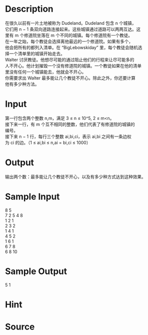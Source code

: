 
# Description

<div class="content"><div>在很久以前有一片土地被称为 Dudeland。Dudeland 包含 n 个城镇，</div>
<div>它们用 n − 1 条双向道路连接起来。这些城镇通过道路可以两两互达。这</div>
<div>里有 m 个修道院坐落在 m 个不同的城镇。每个修道院有一个教徒。</div>
<div>在一年之始，每个教徒会选择离他最远的一个修道院。如果有多个，</div>
<div>他会把所有的都列入清单。在 “BigLebowskiday” 里，每个教徒会随机选</div>
<div>择一个清单里的城镇开始走去。</div>
<div>Walter 讨厌教徒。他想尽可能的通过阻止他们的行程来让尽可能多的</div>
<div>人不开心。他计划摧毁一个没有修道院的城镇。一个教徒如果在他的清单</div>
<div>里没有任何一个城镇能去，他就会不开心。</div>
<div>你需要求出 Walter 最多能让几个教徒不开心。除此之外，你还要计算</div>
<div>他有多少种方法。</div>
<div></div>
<p></p></div>

# Input

<div class="content"><div>第一行包含两个整数 n,m，满足 3 ≤ n ≤ 10^5, 2 ≤ m&lt;n。</div>
<div>接下来一行，有 m 个互不相同的整数，他们代表了有修道院的城镇的</div>
<div>编号。</div>
<div>接下来 n − 1 行，每行三个整数 ai,bi,ci，表示 ai,bi 之间有一条边权</div>
<div>为 ci 的边。（1 ≤ ai,bi ≤ n,ai = bi,ci ≤ 1000）</div>
<div></div>
<p></p></div>

# Output

<div class="content"><div>输出两个数：最多能让几个教徒不开心，以及有多少种方式达到这种效果。</div>
<p></p></div>

# Sample Input

<div class="content"><span class="sampledata">8 5<br/>
7 2 5 4 8<br/>
1 2 1<br/>
2 3 2<br/>
1 4 1<br/>
4 5 2<br/>
1 6 1<br/>
6 7 8<br/>
6 8 10</span></div>

# Sample Output

<div class="content"><span class="sampledata">5 1</span></div>

# Hint

<div class="content"><p></p></div>

# Source

<div class="content"><p><a href="problemset.php?search="></a></p></div>

